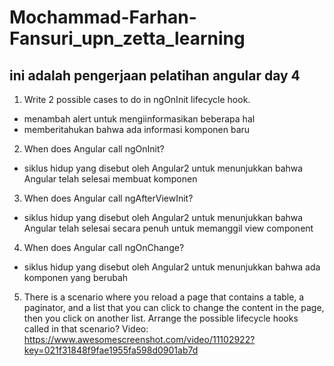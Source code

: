 # Mochammad-Farhan-Fansuri_upn_zetta_learning
## ini adalah pengerjaan pelatihan angular day 4
1. Write 2 possible cases to do in ngOnInit lifecycle hook.
- menambah alert untuk mengiinformasikan beberapa hal
- memberitahukan bahwa ada informasi komponen baru
2. When does Angular call ngOnInit?
- siklus hidup yang disebut oleh Angular2 untuk menunjukkan bahwa Angular telah selesai membuat komponen 
3. When does Angular call ngAfterViewInit?
- siklus hidup yang disebut oleh Angular2 untuk menunjukkan bahwa Angular telah selesai secara penuh untuk memanggil view component
4. When does Angular call ngOnChange?
- siklus hidup yang disebut oleh Angular2 untuk menunjukkan bahwa ada komponen yang berubah
5. There is a scenario where you reload a page that contains a table, a paginator, and a list that you can click to change the content in the page, then you click on another list. Arrange the possible lifecycle hooks called in that scenario? Video: https://www.awesomescreenshot.com/video/11102922?key=021f31848f9fae1955fa598d0901ab7d


